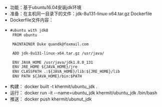  
 - 功能：基于ubuntu16.04安装jdk环境
 - 准备：在主机同一目录下的文件：jdk-8u131-linux-x64.tar.gz Dockerfile
 - Dockerfile文件内容：  
 - ```txt
   #ubuntu with jdk8
    FROM ubuntu

    MAINTAINER Duke quandk@foxmail.com

    ADD jdk-8u131-linux-x64.tar.gz /usr/java/

    ENV JAVA_HOME /usr/java/jdk1.8.0_131
    ENV JRE_HOME ${JAVA_HOME}/jre
    ENV CLASSPATH .:${JAVA_HOME}/lib:${JRE_HOME}/lib
    ENV PATH ${JAVA_HOME}/bin:$PATH
    ```
 - 构建： docker built -t khermit/ubuntu_jdk .
 - 运行： docker run -it --name=ubuntu_jdk  khermit/ubuntu_jdk /bin/bash
 - 推送： docker push khermit/ubunut_jdk